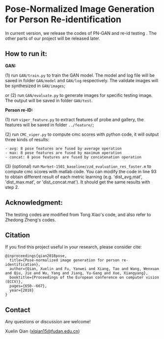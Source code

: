 # Pose-Normalized Image Generation for Person Re-identification

In current version, we release the codes of PN-GAN and re-id testing . The other parts of our project will be released later.

## How to run it:

**GAN:**

(1) run `GAN/train.py` to train the GAN model. The model and log file will be saved in folder `GAN/model` and `GAN/log` respectively. The validate images will be synthesized in `GAN/images`;

or (2) run `GAN/evaluate.py` to generate images for specific testing image. The output will be saved in folder `GAN/test`.

**Person re-ID:**

(1) run `viper_feature.py` to extract features of probe and gallery, the features will be saved in folder `../feature/`;

(2) run `CMC_viper.py` to compute cmc scores with python code, it will output three kinds of results:

    - avg: 8 pose features are fused by average operation
    - max: 8 pose features are fused by maximum operation
    - concat: 8 pose features are fused by concatenation operation 

(3) (optional) run `Market-1501_baseline/zzd_evaluation_res_faster.m` to compute cmc scores with matlab code. You can modify the code in line 93 to obtain different result of each metric learning (e.g. 'dist_avg.mat', 'dist_max.mat', or 'dist_concat.mat'). It should get the same results with step 2.

	  	 
## Acknowledgment:

The testing codes are modified from Tong Xiao's code, and also refer to Zhedong Zheng's codes.

## Citation
If you find this project useful in your research, please consider cite:

    @inproceedings{qian2018pose,
      title={Pose-normalized image generation for person re-identification},
      author={Qian, Xuelin and Fu, Yanwei and Xiang, Tao and Wang, Wenxuan and Qiu, Jie and Wu, Yang and Jiang, Yu-Gang and Xue, Xiangyang},
      booktitle={Proceedings of the European conference on computer vision (ECCV)},
      pages={650--667},
      year={2018}
    }

## Contact

Any questions or discussion are welcome!

Xuelin Qian ([xlqian15@fudan.edu.cn](xlqian15@fudan.edu.cn))
